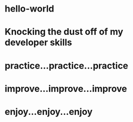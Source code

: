 # hello-world
# Knocking the dust off of my developer skills 
# practice...practice...practice
# improve...improve...improve
# enjoy...enjoy...enjoy
